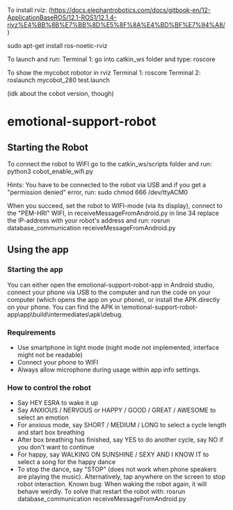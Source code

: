 
To install rviz: 
(https://docs.elephantrobotics.com/docs/gitbook-en/12-ApplicationBaseROS/12.1-ROS1/12.1.4-rivz%E4%BB%8B%E7%BB%8D%E5%8F%8A%E4%BD%BF%E7%94%A8/)

sudo apt-get install ros-noetic-rviz

To launch and run:
Terminal 1: go into catkin_ws folder and type:
roscore


To show the mycobot robotor in rviz
Terminal 1: roscore
Terminal 2: roslaunch mycobot_280 test.launch

(idk about the cobot version, though)

# emotional-support-robot

## Starting the Robot
To connect the robot to WIFI go to the catkin_ws/scripts folder and run:
python3 cobot_enable_wifi.py

Hints:
You have to be connected to the robot via USB and if you get a "permission denied" error, run:
sudo chmod 666 /dev/ttyACM0

When you succeed, set the robot to WIFI-mode (via its display), connect to the "PEM-HRI" WIFI, in receiveMessageFromAndroid.py in line 34 replace the IP-address with your robot's address and run:
rosrun database_communication receiveMessageFromAndroid.py



## Using the app


### Starting the app
You can either open the emotional-support-robot-app in Android studio, connect your phone via USB to the computer and run the code on your computer (which opens the app on your phone), or install the APK directly on your phone. You can find the APK in \emotional-support-robot-app\app\build\intermediates\apk\debug. 

### Requirements
* Use smartphone in light mode (night mode not implemented, interface might not be readable)
* Connect your phone to WIFI
* Always allow microphone during usage within app info settings. 

### How to control the robot
* Say HEY ESRA to wake it up
* Say ANXIOUS / NERVOUS or HAPPY / GOOD / GREAT / AWESOME to select an emotion 
* For anxious mode, say SHORT / MEDIUM / LONG to select a cycle length and start box breathing
* After box breathing has finished, say YES to do another cycle, say NO if you don't want to continue
* For happy, say WALKING ON SUNSHINE / SEXY AND I KNOW IT to select a song for the happy dance
* To stop the dance, say "STOP" (does not work when phone speakers are playing the music). Alternatively, tap anywhere on the screen to stop robot interaction. Known bug: When waking the robot again, it will behave weirdly. To solve that restart the robot with:
rosrun database_communication receiveMessageFromAndroid.py

